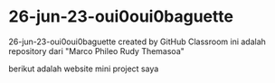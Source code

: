 # 26-jun-23-oui0oui0baguette
26-jun-23-oui0oui0baguette created by GitHub Classroom
ini adalah repository dari "Marco Phileo Rudy Themasoa"

berikut adalah website mini project saya
